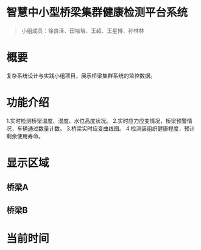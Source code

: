 # 智慧中小型桥梁集群健康检测平台系统

> 小组成员：徐良泽、田培培、王超、王星博、孙林林
>

# 概要

复杂系统设计与实践小组项目，展示桥梁集群系统的监控数据。

# 功能介绍

1.实时检测桥梁温度、湿度、水位高度状况。
2.实时应力应变情况，桥梁预警情况，车辆通过数量计数。
3.桥梁实时应变曲线图。
4.检测装组织健康程度，预计剩余使用寿命。

# 显示区域

## 桥梁A

## 桥梁B

# 当前时间
